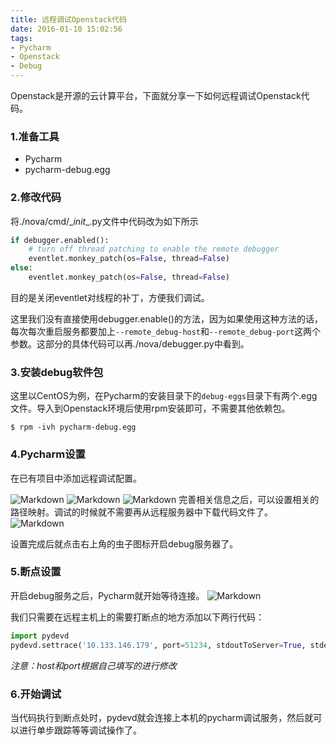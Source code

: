 ```yaml
---
title: 远程调试Openstack代码
date: 2016-01-10 15:02:56
tags:
- Pycharm
- Openstack
- Debug
---
```

Openstack是开源的云计算平台，下面就分享一下如何远程调试Openstack代码。
<!-- more -->
### 1.准备工具
* Pycharm
* pycharm-debug.egg

### 2.修改代码
将./nova/cmd/\__init__.py文件中代码改为如下所示
```python
if debugger.enabled():
    # turn off thread patching to enable the remote debugger
    eventlet.monkey_patch(os=False, thread=False)
else:
    eventlet.monkey_patch(os=False, thread=False)
```
目的是关闭eventlet对线程的补丁，方便我们调试。

这里我们没有直接使用debugger.enable()的方法，因为如果使用这种方法的话，每次每次重启服务都要加上`--remote_debug-host`和`--remote_debug-port`这两个参数。这部分的具体代码可以再./nova/debugger.py中看到。

### 3.安装debug软件包
这里以CentOS为例，在Pycharm的安装目录下的`debug-eggs`目录下有两个.egg文件。导入到Openstack环境后使用rpm安装即可，不需要其他依赖包。
```
$ rpm -ivh pycharm-debug.egg
```

### 4.Pycharm设置
在已有项目中添加远程调试配置。

![Markdown](http://i1.piimg.com/575242/a3279379b15e85f1s.png)
![Markdown](http://i1.piimg.com/575242/ec43d6e3ce636450s.png)
![Markdown](http://i1.piimg.com/575242/d69440bf48f2bf57s.png)
完善相关信息之后，可以设置相关的路径映射。调试的时候就不需要再从远程服务器中下载代码文件了。
![Markdown](http://i1.piimg.com/575242/3fc601e822d68ad9s.png)

设置完成后就点击右上角的虫子图标开启debug服务器了。

### 5.断点设置
开启debug服务之后，Pycharm就开始等待连接。
![Markdown](http://i1.piimg.com/575242/121ff4d16283256bs.png)

我们只需要在远程主机上的需要打断点的地方添加以下两行代码：
```python
import pydevd
pydevd.settrace('10.133.146.179', port=51234, stdoutToServer=True, stderrToServer=True)
```
*注意：host和port根据自己填写的进行修改*

### 6.开始调试
当代码执行到断点处时，pydevd就会连接上本机的pycharm调试服务，然后就可以进行单步跟踪等等调试操作了。

